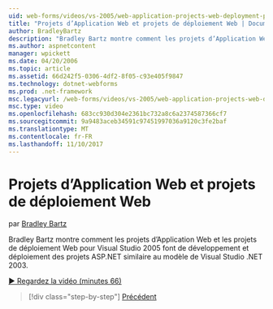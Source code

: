 ```yaml
---
uid: web-forms/videos/vs-2005/web-application-projects-web-deployment-projects
title: "Projets d’Application Web et projets de déploiement Web | Documents Microsoft"
author: BradleyBartz
description: "Bradley Bartz montre comment les projets d’Application Web et les projets de déploiement Web pour Visual Studio 2005 sorte de développement et déploiement simila de projets ASP.NET..."
ms.author: aspnetcontent
manager: wpickett
ms.date: 04/20/2006
ms.topic: article
ms.assetid: 66d242f5-0306-4df2-8f05-c93e405f9847
ms.technology: dotnet-webforms
ms.prod: .net-framework
msc.legacyurl: /web-forms/videos/vs-2005/web-application-projects-web-deployment-projects
msc.type: video
ms.openlocfilehash: 683cc930d304e2361bc732a8c6a2374587366cf7
ms.sourcegitcommit: 9a9483aceb34591c97451997036a9120c3fe2baf
ms.translationtype: MT
ms.contentlocale: fr-FR
ms.lasthandoff: 11/10/2017
---
```

<a name="web-application-projects--web-deployment-projects"></a>Projets d’Application Web et projets de déploiement Web
====================
par [Bradley Bartz](https://github.com/BradleyBartz)

Bradley Bartz montre comment les projets d’Application Web et les projets de déploiement Web pour Visual Studio 2005 font de développement et déploiement des projets ASP.NET similaire au modèle de Visual Studio .NET 2003.

[&#9654; Regardez la vidéo (minutes 66)](https://channel9.msdn.com/Blogs/ASP-NET-Site-Videos/web-application-projects-web-deployment-projects)

>[!div class="step-by-step"]
[Précédent](web-deployment-projects.md)

